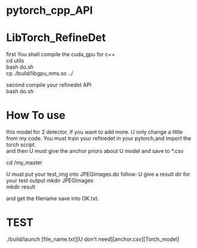 # pytorch_cpp_API
# LibTorch_RefineDet
first You shall compile the cuda_gpu for c++  
cd utils  
bash do.sh  
cp ./build/libgpu_nms.so ../  

second
compile your refinedet API  
bash do.sh  

# How To use
this model for 2 detector, if you want to add more. U only change a little from my code.
You must train your refinedet in your pytorch,and import the torch script.  
and then U must give the anchor priors about U model and save to *.csv  

cd /my_master

U must put your test_img into JPEGImages.do follow:
U give a result dir for your test output
mkdir JPEGImages  
mkdir result

and get the filename save into OK.txt.  

# TEST
./build/launch [file_name.txt][U don't need][anchor.csv][Torch_model]  
